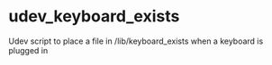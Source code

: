 # udev_keyboard_exists
Udev script to place a file in /lib/keyboard_exists when a keyboard is plugged in
